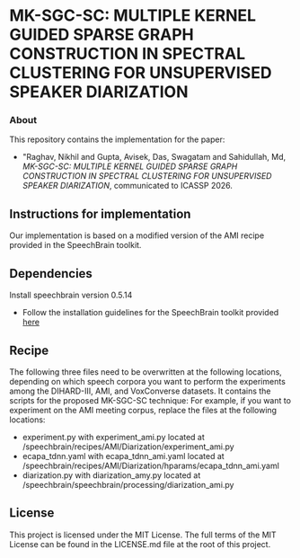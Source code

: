 # MK-SGC-SC: MULTIPLE KERNEL GUIDED SPARSE GRAPH CONSTRUCTION IN SPECTRAL CLUSTERING FOR UNSUPERVISED SPEAKER DIARIZATION 
### About
This repository contains the implementation for the paper:  
- "Raghav, Nikhil and Gupta, Avisek, Das, Swagatam and Sahidullah, Md, *MK-SGC-SC: MULTIPLE KERNEL GUIDED SPARSE GRAPH CONSTRUCTION IN SPECTRAL CLUSTERING FOR UNSUPERVISED SPEAKER DIARIZATION*, communicated to ICASSP 2026.

## Instructions for implementation
Our implementation is based on a modified version of the AMI recipe provided in the SpeechBrain toolkit.
## Dependencies
Install speechbrain version 0.5.14
- Follow the installation guidelines for the SpeechBrain toolkit provided [here](https://github.com/speechbrain/speechbrain "SpeechBrain toolkit link") 
## Recipe 
The following three files need to be overwritten at the following locations, depending on which speech corpora you want to perform the experiments among the DIHARD-III, AMI, and VoxConverse  datasets. 
It contains the scripts for the proposed MK-SGC-SC technique:
For example, if you want to experiment on the AMI meeting corpus, replace the files at the following locations:
- experiment.py with experiment_ami.py located at /speechbrain/recipes/AMI/Diarization/experiment_ami.py
- ecapa_tdnn.yaml with ecapa_tdnn_ami.yaml located at /speechbrain/recipes/AMI/Diarization/hparams/ecapa_tdnn_ami.yaml
- diarization.py with diarization_amy.py located at /speechbrain/speechbrain/processing/diarization_ami.py

## License
This project is licensed under the MIT License. The full terms of the MIT License can be found in the LICENSE.md file at the root of this project.

